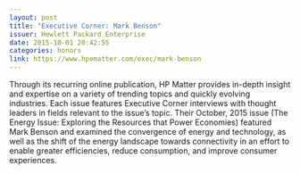 ```yaml
---
layout: post
title: "Executive Corner: Mark Benson"
issuer: Hewlett Packard Enterprise
date: 2015-10-01 20:42:55
categories: honors
link: https://www.hpematter.com/exec/mark-benson
---
```


Through its recurring online publication, HP Matter provides in-depth insight and expertise on a variety of trending topics and quickly evolving industries. Each issue features Executive Corner interviews with thought leaders in fields relevant to the issue’s topic. Their October, 2015 issue (The Energy Issue: Exploring the Resources that Power Economies) featured Mark Benson and examined the convergence of energy and technology, as well as the shift of the energy landscape towards connectivity in an effort to enable greater efficiencies, reduce consumption, and improve consumer experiences.

